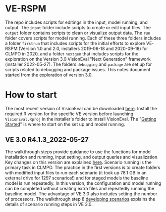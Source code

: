 # VE-RSPM

The repo includes scripts for editings in the input, model running, and output. The `input` folder include scripts to create or edit input files. The `output` folder contains scripts to clean or visualize output data. The `run` folder covers scripts for model running. Each of these three folders includes a folder `firstrun` that includes scripts for the initial efforts to explore VE-RSPM (Version 1.0 and 2.0, installers 2019-09-18 and 2020-09-18) for CLMPO in 2020, and a folder `nextgen` that includes scripts for the exploration on the Version 3.0 VisionEval "Next Generation" framework (installer 2022-05-27). The folders `debugging` and `package` are set up for scripts related to debugging and package issues. This notes document started from the exploration of version 3.0. 

# How to start

The most recent version of VisionEval can be downloaded [here](https://visioneval.org/category/download.html). Install the required R version for the specific VE version before launching `VisionEval.Rproj` in the installer's folder to install VisionEval. The "[Getting Started](https://visioneval.org/docs/getting-started.html#getting-started)" is where to start on the set up and model running. 

## VE 3.0 R4.1.3_2022-05-27

The walkthrough steps provide guidance to use the functions for model installation and running, input setting, and output queries and visualization. Key changes on this version are explained [here](https://github.com/VisionEval/VisionEval-Dev/releases/tag/beta-release-0.9). Scenario running is the primary task in CLMPO. The practice in the first versions is to create folders with modified input files to run each scenario (it took up 78.1 GB in an external drive for 1297 scenarios!) and for staged models the baseline model is run repeatedly. In this version, the configuration and model running can be completed without creating extra files and repeatedly running the baseline model. The advantage of VE 3.0 also includes setting the number of processors. The walkthrough step 8 [developing scenarios](https://visioneval.org/docs/developing-scenarios.html) explains the details of scenario running steps in VE 3.0.